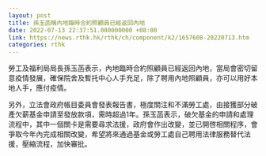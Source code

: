 ```yaml
---
layout: post
title: 孫玉菡稱內地臨時合約照顧員已經返回內地
date: 2022-07-13 22:37:51.000000000 +08:00
link: https://news.rthk.hk/rthk/ch/component/k2/1657608-20220713.htm
categories: rthk
---
```


勞工及福利局局長孫玉菡表示，內地臨時合約照顧員已經返回內地，當局會密切留意疫情發展，確保院舍及暫托中心人手充足，除了聘用內地照顧員，亦可以用好本地人手，應付疫情。

另外，立法會政府帳目委員會發表報告書，極度關注和不滿勞工處，由接獲部分破產欠薪基金申請至發放款項，需時超過1年。孫玉菡表示，破欠基金的申請和處理流程中，其中一個關卡是需要尋求法援，政府會作出改變，並已開啓相關程序，會爭取今年內完成相關改變，希望將來通過基金或勞工處自己聘用法律服務替代法援，壓縮流程，加快審批。
